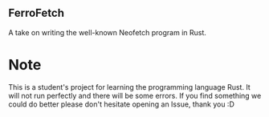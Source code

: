 ## FerroFetch

A take on writing the well-known Neofetch program in Rust.

# Note

This is a student's project for learning the programming language Rust.
It will not run perfectly and there will be some errors. 
If you find something we could do better please don't hesitate opening an Issue, 
thank you :D